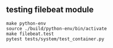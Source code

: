 ## testing filebeat module
```
make python-env
source ./build/python-env/bin/activate
make filebeat.test
pytest tests/system/test_container.py
```

